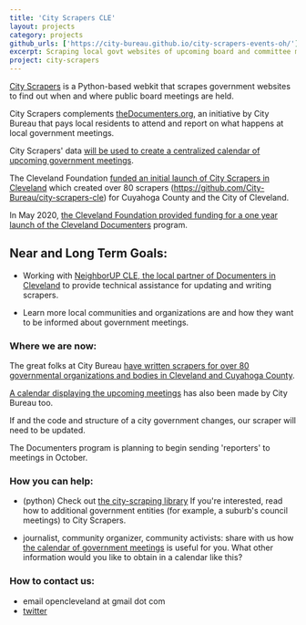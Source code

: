 ```yaml
---
title: 'City Scrapers CLE'
layout: projects
category: projects
github_urls: ['https://city-bureau.github.io/city-scrapers-events-oh/']
excerpt: Scraping local govt websites of upcoming board and committee meetings 
project: city-scrapers
---
```


[City Scrapers](https://cityscrapers.org/docs/introduction/#city-bureau-city-scrapers-and-the-documenters-program) is a Python-based webkit that scrapes government websites to find out when and where public board meetings are held. 

City Scrapers complements [theDocumenters.org](https://www.documenters.org/), an initiative by City Bureau that pays local residents to attend and report on what happens at local government meetings.

City Scrapers' data [will be used to create a centralized calendar of upcoming government meetings](https://cityscrapers.org/docs/introduction/#city-bureau-city-scrapers-and-the-documenters-program). 

The Cleveland Foundation [funded an initial launch of City Scrapers in Cleveland](https://www.citybureau.org/notebook/2019/9/4/making-local-government-more-accessible-in-northeast-ohio) 
which created over 80 scrapers (https://github.com/City-Bureau/city-scrapers-cle) for Cuyahoga County and the City of Cleveland. 

In May 2020, [the Cleveland Foundation provided funding for a one year launch of the Cleveland Documenters](http://neighborupcle.org/cledocumenters/) program. 

## Near and Long Term Goals:
* Working with [NeighborUP CLE, the local partner of Documenters in Cleveland](http://neighborupcle.org/) to provide technical assistance for updating and writing scrapers. 

* Learn more local communities and organizations are and how they want to be 
informed about government meetings. 


### Where we are now: 

The great folks at City Bureau [have written scrapers for over 80 governmental organizations and bodies in Cleveland and Cuyahoga County](https://github.com/City-Bureau/city-scrapers-cle). 

[A calendar displaying the upcoming meetings](https://city-bureau.github.io/city-scrapers-events-oh/) has also been made by City Bureau too. 

If and the code and structure of a city government changes, our scraper will need to be updated. 

The Documenters program is planning to begin sending 'reporters' to meetings in October. 

### How you can help:

* (python) 
Check out [the city-scraping library](https://cityscrapers.org/docs/development/#)
If you're interested, read how to additional government entities (for example, a suburb's council meetings) to City Scrapers. 

* journalist, community organizer, community activists: 
share with us how [the calendar of government meetings](https://city-bureau.github.io/city-scrapers-events-oh/) is useful for you. What other information would you like to obtain in a calendar like this? 


### How to contact us: 
- email opencleveland at gmail dot com 
- [twitter](https://twitter.com/opencleveland)
